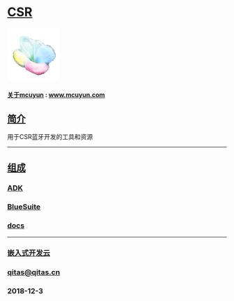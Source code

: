 ﻿# [CSR](https://github.com/mcuyun/CSR) 

[![sites](mcuyun/mcuyun.png)](http://www.mcuyun.com)

#### [关于mcuyun](https://github.com/mcuyun/whyme) : www.mcuyun.com


## [简介](https://github.com/mcuyun/toolchain/wiki) 

用于CSR蓝牙开发的工具和资源



---

## [组成](https://github.com/mcuyun/CSR/wiki)

### [ADK](https://github.com/mcuyun/CSR)

### [BlueSuite](https://github.com/mcuyun/CSR)

### [docs](https://github.com/mcuyun/CSR)


---

###  [嵌入式开发云](http://www.mcuyun.com)
###  qitas@qitas.cn
###  2018-12-3